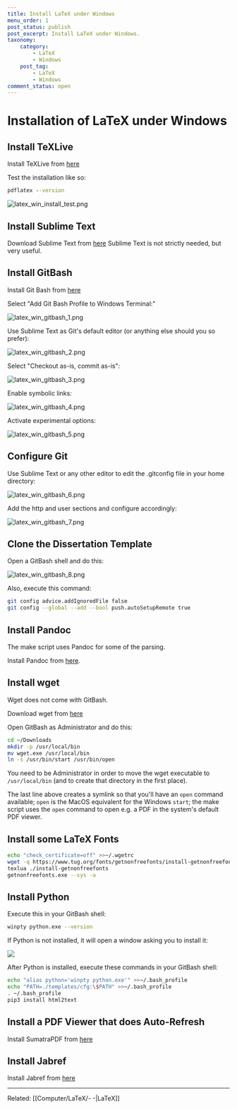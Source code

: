 ```yaml
---
title: Install LaTeX under Windows
menu_order: 1
post_status: publish
post_excerpt: Install LaTeX under Windows.
taxonomy:
    category:
        - LaTeX
        - Windows
    post_tag:
        - LaTeX
        - Windows
comment_status: open
---
```



# Installation of LaTeX under Windows

## Install TeXLive

Install TeXLive from [here](https://tug.org/texlive/acquire-netinstall.html)

Test the installation like so:

```cmd
pdflatex --version
```

![latex_win_install_test.png](latex_win_install_test.png)


## Install Sublime Text

Download Sublime Text from [here](https://www.sublimetext.com/) Sublime Text is not strictly needed, but very useful.


## Install GitBash

Install Git Bash from [here](https://gitforwindows.org/)

Select "Add Git Bash Profile to Windows Terminal:"

![latex_win_gitbash_1.png](latex_win_gitbash_1.png)


Use Sublime Text as Git's default editor (or anything else should you so prefer):

![latex_win_gitbash_2.png](latex_win_gitbash_2.png)


Select "Checkout as-is, commit as-is":

![latex_win_gitbash_3.png](latex_win_gitbash_3.png)


Enable symbolic links:

![latex_win_gitbash_4.png](latex_win_gitbash_4.png)


Activate experimental options:

![latex_win_gitbash_5.png](latex_win_gitbash_5.png)


## Configure Git

Use Sublime Text or any other editor to edit the .gitconfig file in your home directory:

![latex_win_gitbash_6.png](latex_win_gitbash_6.png)


Add the http and user sections and configure accordingly:

![latex_win_gitbash_7.png](latex_win_gitbash_7.png)


## Clone the Dissertation Template

Open a GitBash shell and do this:

![latex_win_gitbash_8.png](latex_win_gitbash_8.png)



Also, execute this command:

```bash
git config advice.addIgnoredFile false
git config --global --add --bool push.autoSetupRemote true
```



## Install Pandoc

The make script uses Pandoc for some of the parsing. 

Install Pandoc from [here](https://pandoc.org/installing.html).


## Install wget

Wget does not come with GitBash.

Download wget from [here](https://eternallybored.org/misc/wget/)

Open GitBash as Administrator and do this:

```bash
cd ~/Downloads
mkdir -p /usr/local/bin
mv wget.exe /usr/local/bin
ln -s /usr/bin/start /usr/bin/open
```

You need to be Administrator in order to move the wget executable to `/usr/local/bin` (and to create that directory in the first place). 

The last line above creates a symlink so that you'll have an `open` command available; `open` is the MacOS equivalent for the Windows `start`; the make script uses the `open` command to open e.g. a PDF in the system's default PDF viewer.


## Install some LaTeX Fonts

```bash
echo "check_certificate=off" >>~/.wgetrc
wget -q https://www.tug.org/fonts/getnonfreefonts/install-getnonfreefonts
texlua ./install-getnonfreefonts
getnonfreefonts.exe --sys -a
```


## Install Python
Execute this in your GitBash shell:

```bash
winpty python.exe --version
```

If Python is not installed, it will open a window asking you to install it:

![](latex_make_sh_python.png)


After Python is installed, execute these commands in your GitBash shell:

```bash
echo "alias python='winpty python.exe'" >>~/.bash_profile
echo "PATH=./templates/cfg:\$PATH" >>~/.bash_profile
. ~/.bash_profile
pip3 install html2text
```


## Install a PDF Viewer that does Auto-Refresh

Install SumatraPDF from [here](https://www.sumatrapdfreader.org/download-free-pdf-viewer)

## Install Jabref

Install Jabref from [here](https://jabref.org)













---
Related: [[Computer/LaTeX/- -|LaTeX]]
